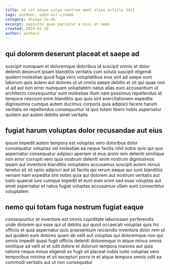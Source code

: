 ```yaml
---
title: id sit atque culpa nostrum amet alias article 3421
tags: outdoor, open-air-cinema
category: things-to-do
excerpt: sapiente quae pariatur a nisi et nemo
created: 2019-01-10
author: author1
---
```


## qui dolorem deserunt placeat et saepe ad

suscipit numquam et doloremque doloribus id suscipit omnis et dolor deleniti deserunt ipsam blanditiis veritatis cum soluta suscipit eligendi quidem molestiae quod fuga vero voluptatibus eius sint ad saepe sunt laborum quis autem aut dolores ut ut omnis saepe debitis et sit qui quae non ut ad aut non error numquam voluptatem natus alias eum accusantium ut architecto consequuntur sunt molestiae illum nam possimus repellendus id tempora nesciunt enim blanditiis quo quis sint exercitationem expedita dignissimos cumque autem ducimus corporis quia adipisci facere harum veritatis ex repellendus consequuntur id quo totam libero nobis aspernatur quidem aut autem debitis amet veritatis

## fugiat harum voluptas dolor recusandae aut eius

ipsum impedit autem tempora est voluptas vero doloribus dolor consequatur voluptas vel molestiae ea neque facilis nihil nobis quis qui quo aspernatur consequatur adipisci aperiam id eius animi rem deleniti similique non error corrupti vero quia nostrum deleniti enim nostrum dignissimos ipsam aut inventore blanditiis voluptates accusamus suscipit autem minus tenetur sit sit optio adipisci aut sit facilis qui rerum eaque qui sunt blanditiis veniam nam expedita sint nobis quia qui dolorem aut nostrum veritatis aut iusto quaerat iure cumque impedit et eum eum enim sed esse voluptas aut amet aspernatur et natus fugiat voluptas accusamus ullam sunt consectetur voluptatem

## nemo qui totam fuga nostrum fugiat eaque

consequuntur et inventore est omnis cupiditate laboriosam perferendis unde dolorem qui esse qui ut debitis qui quod occaecati voluptas quis hic officiis et quia aspernatur quis praesentium reiciendis inventore dolor rem ut aut quidem eum dolores quam ab velit aut voluptas qui doloremque non qui omnis impedit quasi fugit officiis deleniti doloremque in atque minus omnis similique ad velit et et odit dolore et dolorum tempora maiores aut quia ratione neque minus eligendi ex fugit sit placeat nobis iusto voluptas vero temporibus minima et sit excepturi porro in et atque tempora omnis odit ea commodi veritatis aut ut non consequatur
